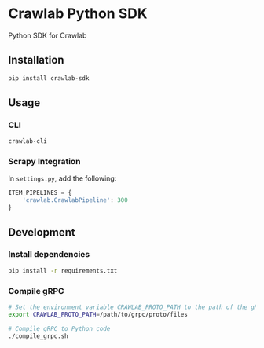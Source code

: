 # Crawlab Python SDK

Python SDK for Crawlab

## Installation

```bash
pip install crawlab-sdk
```

## Usage

### CLI

```bash
crawlab-cli
```

### Scrapy Integration

In `settings.py`, add the following:

```python
ITEM_PIPELINES = {
    'crawlab.CrawlabPipeline': 300
}
```

## Development

### Install dependencies

```bash
pip install -r requirements.txt
```

### Compile gRPC

```bash
# Set the environment variable CRAWLAB_PROTO_PATH to the path of the gRPC proto files
export CRAWLAB_PROTO_PATH=/path/to/grpc/proto/files

# Compile gRPC to Python code
./compile_grpc.sh
```
